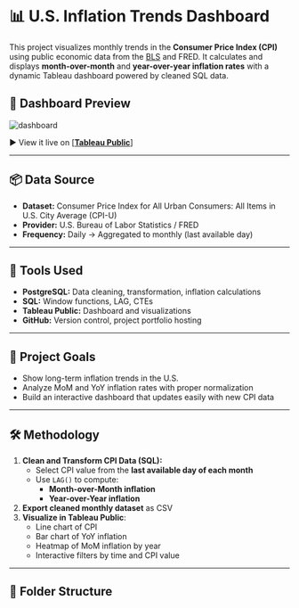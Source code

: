 # 📊 U.S. Inflation Trends Dashboard

This project visualizes monthly trends in the **Consumer Price Index (CPI)** using public economic data from the [BLS](https://www.bls.gov/cpi/) and FRED. It calculates and displays **month-over-month** and **year-over-year inflation rates** with a dynamic Tableau dashboard powered by cleaned SQL data.

## 🚀 Dashboard Preview

![dashboard](![image](https://github.com/user-attachments/assets/5c971fbd-1719-4ca7-9728-a613897791f0))

▶️ View it live on [[**Tableau Public**](https://public.tableau.com/views/U_S_InflationTrendsDashboardConsumerPriceIndexCPIandInflationMetricsMoMYoY/U_S_InflationTrendsConsumerPriceIndexCPIandInflationMetricsMoMYoY?:language=en-US&:sid=&:redirect=auth&:display_count=n&:origin=viz_share_link)]

---

## 📦 Data Source

- **Dataset:** Consumer Price Index for All Urban Consumers: All Items in U.S. City Average (CPI-U)
- **Provider:** U.S. Bureau of Labor Statistics / FRED
- **Frequency:** Daily → Aggregated to monthly (last available day)

---

## 🔧 Tools Used

- **PostgreSQL:** Data cleaning, transformation, inflation calculations
- **SQL:** Window functions, LAG, CTEs
- **Tableau Public:** Dashboard and visualizations
- **GitHub:** Version control, project portfolio hosting

---

## 🧠 Project Goals

- Show long-term inflation trends in the U.S.
- Analyze MoM and YoY inflation rates with proper normalization
- Build an interactive dashboard that updates easily with new CPI data

---

## 🛠️ Methodology

1. **Clean and Transform CPI Data (SQL):**
   - Select CPI value from the **last available day of each month**
   - Use `LAG()` to compute:
     - **Month-over-Month inflation**
     - **Year-over-Year inflation**
2. **Export cleaned monthly dataset** as CSV
3. **Visualize in Tableau Public**:
   - Line chart of CPI
   - Bar chart of YoY inflation
   - Heatmap of MoM inflation by year
   - Interactive filters by time and CPI value

---

## 📁 Folder Structure

